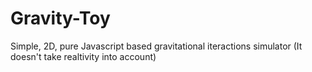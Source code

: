 # Gravity-Toy
Simple, 2D, pure Javascript based gravitational iteractions simulator (It doesn't take realtivity into account)
